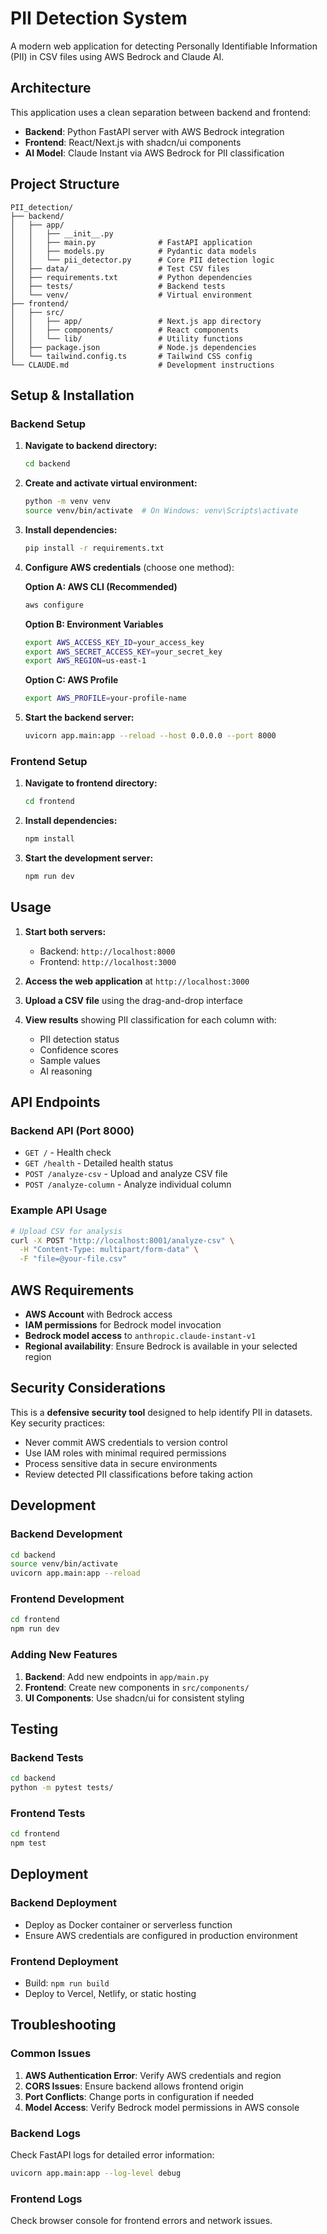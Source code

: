 # PII Detection System

A modern web application for detecting Personally Identifiable Information (PII) in CSV files using AWS Bedrock and Claude AI.

## Architecture

This application uses a clean separation between backend and frontend:

- **Backend**: Python FastAPI server with AWS Bedrock integration
- **Frontend**: React/Next.js with shadcn/ui components
- **AI Model**: Claude Instant via AWS Bedrock for PII classification

## Project Structure

```
PII_detection/
├── backend/
│   ├── app/
│   │   ├── __init__.py
│   │   ├── main.py              # FastAPI application
│   │   ├── models.py            # Pydantic data models
│   │   └── pii_detector.py      # Core PII detection logic
│   ├── data/                    # Test CSV files
│   ├── requirements.txt         # Python dependencies
│   ├── tests/                   # Backend tests
│   └── venv/                    # Virtual environment
├── frontend/
│   ├── src/
│   │   ├── app/                 # Next.js app directory
│   │   ├── components/          # React components
│   │   └── lib/                 # Utility functions
│   ├── package.json             # Node.js dependencies
│   └── tailwind.config.ts       # Tailwind CSS config
└── CLAUDE.md                    # Development instructions
```

## Setup & Installation

### Backend Setup

1. **Navigate to backend directory:**
   ```bash
   cd backend
   ```

2. **Create and activate virtual environment:**
   ```bash
   python -m venv venv
   source venv/bin/activate  # On Windows: venv\Scripts\activate
   ```

3. **Install dependencies:**
   ```bash
   pip install -r requirements.txt
   ```

4. **Configure AWS credentials** (choose one method):
   
   **Option A: AWS CLI (Recommended)**
   ```bash
   aws configure
   ```
   
   **Option B: Environment Variables**
   ```bash
   export AWS_ACCESS_KEY_ID=your_access_key
   export AWS_SECRET_ACCESS_KEY=your_secret_key
   export AWS_REGION=us-east-1
   ```
   
   **Option C: AWS Profile**
   ```bash
   export AWS_PROFILE=your-profile-name
   ```

5. **Start the backend server:**
   ```bash
   uvicorn app.main:app --reload --host 0.0.0.0 --port 8000
   ```

### Frontend Setup

1. **Navigate to frontend directory:**
   ```bash
   cd frontend
   ```

2. **Install dependencies:**
   ```bash
   npm install
   ```

3. **Start the development server:**
   ```bash
   npm run dev
   ```

## Usage

1. **Start both servers:**
   - Backend: `http://localhost:8000`
   - Frontend: `http://localhost:3000`

2. **Access the web application** at `http://localhost:3000`

3. **Upload a CSV file** using the drag-and-drop interface

4. **View results** showing PII classification for each column with:
   - PII detection status
   - Confidence scores
   - Sample values
   - AI reasoning

## API Endpoints

### Backend API (Port 8000)

- `GET /` - Health check
- `GET /health` - Detailed health status
- `POST /analyze-csv` - Upload and analyze CSV file
- `POST /analyze-column` - Analyze individual column

### Example API Usage

```bash
# Upload CSV for analysis
curl -X POST "http://localhost:8001/analyze-csv" \
  -H "Content-Type: multipart/form-data" \
  -F "file=@your-file.csv"
```

## AWS Requirements

- **AWS Account** with Bedrock access
- **IAM permissions** for Bedrock model invocation
- **Bedrock model access** to `anthropic.claude-instant-v1`
- **Regional availability**: Ensure Bedrock is available in your selected region

## Security Considerations

This is a **defensive security tool** designed to help identify PII in datasets. Key security practices:

- Never commit AWS credentials to version control
- Use IAM roles with minimal required permissions
- Process sensitive data in secure environments
- Review detected PII classifications before taking action

## Development

### Backend Development
```bash
cd backend
source venv/bin/activate
uvicorn app.main:app --reload
```

### Frontend Development
```bash
cd frontend
npm run dev
```

### Adding New Features

1. **Backend**: Add new endpoints in `app/main.py`
2. **Frontend**: Create new components in `src/components/`
3. **UI Components**: Use shadcn/ui for consistent styling

## Testing

### Backend Tests
```bash
cd backend
python -m pytest tests/
```

### Frontend Tests
```bash
cd frontend
npm test
```

## Deployment

### Backend Deployment
- Deploy as Docker container or serverless function
- Ensure AWS credentials are configured in production environment

### Frontend Deployment
- Build: `npm run build`
- Deploy to Vercel, Netlify, or static hosting

## Troubleshooting

### Common Issues

1. **AWS Authentication Error**: Verify AWS credentials and region
2. **CORS Issues**: Ensure backend allows frontend origin
3. **Port Conflicts**: Change ports in configuration if needed
4. **Model Access**: Verify Bedrock model permissions in AWS console

### Backend Logs
Check FastAPI logs for detailed error information:
```bash
uvicorn app.main:app --log-level debug
```

### Frontend Logs
Check browser console for frontend errors and network issues.